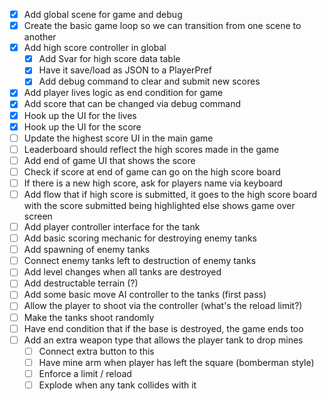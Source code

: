 - [x] Add global scene for game and debug
- [x] Create the basic game loop so we can transition from one scene to another
- [x] Add high score controller in global 
	- [x] Add Svar for high score data table
	- [x] Have it save/load as JSON to a PlayerPref
	- [x] Add debug command to clear and submit new scores
- [x] Add player lives logic as end condition for game
- [x] Add score that can be changed via debug command
- [x] Hook up the UI for the lives 
- [x] Hook up the UI for the score
- [ ] Update the highest score UI in the main game 
- [ ] Leaderboard should reflect the high scores made in the game
- [ ] Add end of game UI that shows the score
- [ ] Check if score at end of game can go on the high score board
- [ ] If there is a new high score, ask for players name via keyboard 
- [ ] Add flow that if high score is submitted, it goes to the high score board with the score submitted being highlighted else shows game over screen
- [ ] Add player controller interface for the tank
- [ ] Add basic scoring mechanic for destroying enemy tanks
- [ ] Add spawning of enemy tanks
- [ ] Connect enemy tanks left to destruction of enemy tanks
- [ ] Add level changes when all tanks are destroyed
- [ ] Add destructable terrain (?)
- [ ] Add some basic move AI controller to the tanks (first pass)
- [ ] Allow the player to shoot via the controller (what's the reload limit?)
- [ ] Make the tanks shoot randomly
- [ ] Have end condition that if the base is destroyed, the game ends too
- [ ] Add an extra weapon type that allows the player tank to drop mines
	- [ ] Connect extra button to this
	- [ ] Have mine arm when player has left the square (bomberman style)
	- [ ] Enforce a limit / reload 
	- [ ] Explode when any tank collides with it